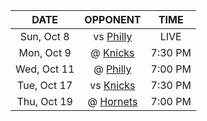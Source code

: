 |    DATE     |             OPPONENT             |  TIME   |
|:-----------:|:--------------------------------:|:-------:|
| Sun, Oct 8  |      vs [Philly](/r/sixers)      |  LIVE   |
| Mon, Oct 9  |     @ [Knicks](/r/NYKnicks)      | 7:30 PM |
| Wed, Oct 11 |      @ [Philly](/r/sixers)       | 7:00 PM |
| Tue, Oct 17 |     vs [Knicks](/r/NYKnicks)     | 7:30 PM |
| Thu, Oct 19 | @ [Hornets](/r/CharlotteHornets) | 7:00 PM |